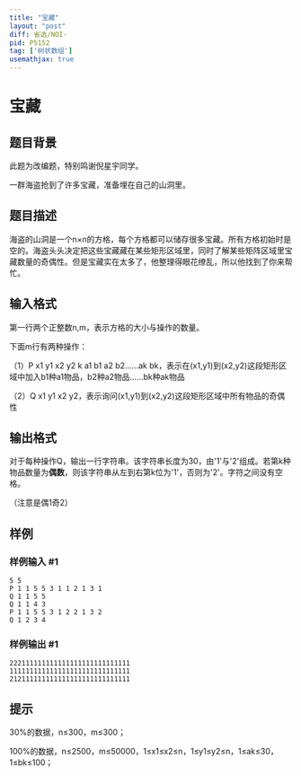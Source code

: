 ```yaml
---
title: "宝藏"
layout: "post"
diff: 省选/NOI-
pid: P5152
tag: ['树状数组']
usemathjax: true
---
```


# 宝藏
## 题目背景

此题为改编题，特别鸣谢倪星宇同学。

一群海盗抢到了许多宝藏，准备埋在自己的山洞里。

## 题目描述

海盗的山洞是一个n×n的方格，每个方格都可以储存很多宝藏。所有方格初始时是空的。海盗头头决定把这些宝藏藏在某些矩形区域里，同时了解某些矩阵区域里宝藏数量的奇偶性。但是宝藏实在太多了，他整理得眼花缭乱，所以他找到了你来帮忙。

## 输入格式

第一行两个正整数n,m，表示方格的大小与操作的数量。

下面m行有两种操作：

（1）P x1 y1 x2 y2 k a1 b1 a2 b2……ak bk，表示在(x1,y1)到(x2,y2)这段矩形区域中加入b1种a1物品，b2种a2物品……bk种ak物品

（2）Q  x1 y1 x2 y2，表示询问(x1,y1)到(x2,y2)这段矩形区域中所有物品的奇偶性

## 输出格式

对于每种操作Q，输出一行字符串。该字符串长度为30，由'1'与'2'组成。若第k种物品数量为**偶数**，则该字符串从左到右第k位为'1'，否则为'2'。字符之间没有空格。

（注意是偶1奇2）

## 样例

### 样例输入 #1
```
5 5
P 1 1 5 5 3 1 1 2 1 3 1
Q 1 1 5 5
Q 1 1 4 3
P 1 1 5 5 3 1 2 2 1 3 2
Q 1 2 3 4
```
### 样例输出 #1
```
222111111111111111111111111111
111111111111111111111111111111
212111111111111111111111111111
```
## 提示

30%的数据，n≤300，m≤300；

100%的数据，n≤2500，m≤50000，1≤x1≤x2≤n，1≤y1≤y2≤n，1≤ak≤30，1≤bk≤100；

